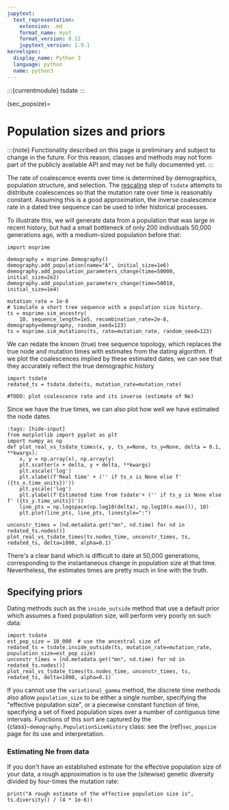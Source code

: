 ```yaml
---
jupytext:
  text_representation:
    extension: .md
    format_name: myst
    format_version: 0.12
    jupytext_version: 1.9.1
kernelspec:
  display_name: Python 3
  language: python
  name: python3
---
```


:::{currentmodule} tsdate
:::

(sec_popsize)=

# Population sizes and priors

:::{note}
Functionality described on this page is preliminary and subject to change in the future. For this reason,
classes and methods may not form part of the publicly available API and may not be fully documented yet.
:::

The rate of coalescence events over time is determined by demographics, population structure, and
selection. The [rescaling](sec_rescaling) step of `tsdate` attempts to distribute coalescences so that
the mutation rate over time is reasonably constant. Assuming this is a good approximation, the inverse coalescence rate in a dated tree sequence can be used to infer historical processes.

To illustrate this, we will generate data from a population that was large
in recent history, but had a small bottleneck of only 200 individuals
50,000 generations ago, with a medium-sized population before that:

```{code-cell} ipython3
import msprime

demography = msprime.Demography()
demography.add_population(name="A", initial_size=1e6)
demography.add_population_parameters_change(time=50000, initial_size=2e2)
demography.add_population_parameters_change(time=50010, initial_size=1e4)

mutation_rate = 1e-8
# Simulate a short tree sequence with a population size history.
ts = msprime.sim_ancestry(
    10, sequence_length=1e5, recombination_rate=2e-8, demography=demography, random_seed=123)
ts = msprime.sim_mutations(ts, rate=mutation_rate, random_seed=123)
```

We can redate the known (true) tree sequence topology, which replaces the true node and mutation
times with estimates from the dating algorithm. If we plot the coalescences implied by these
estimated dates, we can see that they accurately reflect the true demographic history

```{code-cell} ipython3
import tsdate
redated_ts = tsdate.date(ts, mutation_rate=mutation_rate)

#TODO: plot coalescence rate and its inverse (estimate of Ne)

```


Since we have the true times, we can also plot how well we have estimated the node dates.

```{code-cell} ipython3
:tags: [hide-input]
from matplotlib import pyplot as plt
import numpy as np
def plot_real_vs_tsdate_times(x, y, ts_x=None, ts_y=None, delta = 0.1, **kwargs):
    x, y = np.array(x), np.array(y)
    plt.scatter(x + delta, y + delta, **kwargs)
    plt.xscale('log')
    plt.xlabel(f'Real time' + ('' if ts_x is None else f' ({ts_x.time_units})'))
    plt.yscale('log')
    plt.ylabel(f'Estimated time from tsdate'+ ('' if ts_y is None else f' ({ts_y.time_units})'))
    line_pts = np.logspace(np.log10(delta), np.log10(x.max()), 10)
    plt.plot(line_pts, line_pts, linestyle=":")

unconstr_times = [nd.metadata.get("mn", nd.time) for nd in redated_ts.nodes()]
plot_real_vs_tsdate_times(ts.nodes_time, unconstr_times, ts, redated_ts, delta=1000, alpha=0.1)
```

There's a clear band which is difficult to date at 50,000 generations, corresponding to the
instantaneous change in population size at that time. Nevertheless, the estimates times are
pretty much in line with the truth.

## Specifying priors

Dating methods such as the `inside_outside` method that use a default prior which assumes
a fixed population size, will perform very poorly on such data:

```{code-cell} ipython3
import tsdate
est_pop_size = 10_000  # use the ancestral size of 
redated_ts = tsdate.inside_outside(ts, mutation_rate=mutation_rate, population_size=est_pop_size)
unconstr_times = [nd.metadata.get("mn", nd.time) for nd in redated_ts.nodes()]
plot_real_vs_tsdate_times(ts.nodes_time, unconstr_times, ts, redated_ts, delta=1000, alpha=0.1)
```

If you cannot use the `variational_gamma` method, 
the discrete time methods also allow `population_size` to be either
a single number, specifying the "effective population size",
or a piecewise constant function of time, specifying a set of fixed population sizes
over a number of contiguous time intervals. Functions of this sort are captured by the
{class}`~demography.PopulationSizeHistory` class: see the {ref}`sec_popsize` page
for its use and interpretation.

### Estimating Ne from data

If you don't have an established estimate for the effective population size of your data,
a rough approximation is to use the (sitewise) genetic diversity divided by
four-times the mutation rate:

```{code-cell} ipython3
print("A rough estimate of the effective population size is", ts.diversity() / (4 * 1e-6))
```

<!--

## Setting variable population sizes

The {class}`demography.PopulationSizeHistory` class can be used to define a population size that
changes in a piecewise-constant manner over time (that is, the population size is constant between
specified time intervals). This can them be used to create a prior, via the {func}`build_prior_grid`
function (see {ref}`sec_priors`).

For example, the following code defines a population that is of effective size
1 million in the last 50,000 generations, only two hundred for a period of 10 generations 50,000 generations ago, then
of size 10,000 for all generations before that, exactly matching the simulated bottleneck

```{code-cell} ipython3
popsize = tsdate.demography.PopulationSizeHistory(population_size=[1e6, 2e2, 1e4], time_breaks=[50_000, 50_010])
```

We can then use this to create a prior for dating, rather than specifying a constant population size. This
gives a much better fit to the true times:

```{code-cell} ipython3
prior = tsdate.build_prior_grid(ts, popsize)
redated_ts = tsdate.inside_outside(ts, mutation_rate=mutation_rate, priors=prior)
plot_real_vs_tsdate_times(ts.nodes_time, redated_ts.nodes_time, ts, redated_ts, delta=1000, alpha=0.1)
```

## Estimating population size

If you don't know the population size, it is possible to use `tsdate` to
*estimate* changes in population size over time, by first estimating the rate
of coalescence in different time intervals, and then re-estimating the dates.
However, this approach has not been fully tested or documented.

If you are interested in doing this, see
[GitHub issue #237](https://github.com/tskit-dev/tsdate/issues/237#issuecomment-1785655708)
for an example.
-->